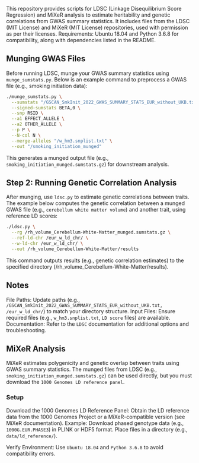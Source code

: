 This repository provides scripts for LDSC (Linkage Disequilibrium Score Regression) and MiXeR analysis to estimate heritability and genetic correlations from GWAS summary statistics. It includes files from the LDSC (MIT License) and MiXeR (MIT License) repositories, used with permission as per their licenses. Requirements: Ubuntu 18.04 and Python 3.6.8 for compatibility, along with dependencies listed in the README.

## Munging GWAS Files ##
Before running LDSC, munge your GWAS summary statistics using `munge_sumstats.py`. Below is an example command to preprocess a GWAS file (e.g., smoking initiation data):
```bash
./munge_sumstats.py \
  --sumstats "/GSCAN_SmkInit_2022_GWAS_SUMMARY_STATS_EUR_without_UKB.txt" \
  --signed-sumstats BETA,0 \
  --snp RSID \
  --a1 EFFECT_ALLELE \
  --a2 OTHER_ALLELE \
  --p P \
  --N-col N \
  --merge-alleles "/w_hm3.snplist.txt" \
  --out "/smoking_initiation_munged"
```
  This generates a munged output file (e.g., `smoking_initiation_munged.sumstats.gz`) for downstream analysis.

  ## Step 2: Running Genetic Correlation Analysis ##
After munging, use `ldsc.py` to estimate genetic correlations between traits. The example below computes the genetic correlation between a munged GWAS file (e.g., `cerebellum white matter volume`) and another trait, using reference LD scores:
```bash
./ldsc.py \
  --rg /rh_volume_Cerebellum-White-Matter_munged.sumstats.gz \
  --ref-ld-chr /eur_w_ld_chr/ \
  --w-ld-chr /eur_w_ld_chr/ \
  --out /rh_volume_Cerebellum-White-Matter/results
```
  This command outputs results (e.g., genetic correlation estimates) to the specified directory (/rh_volume_Cerebellum-White-Matter/results).
  
## Notes ##
File Paths: Update paths (e.g., `/GSCAN_SmkInit_2022_GWAS_SUMMARY_STATS_EUR_without_UKB.txt, /eur_w_ld_chr/`) to match your directory structure.
Input Files: Ensure required files (e.g., `w_hm3.snplist.txt`, `LD score` files) are available.
Documentation: Refer to the `LDSC` documentation for additional options and troubleshooting.

## MiXeR Analysis ##
MiXeR estimates polygenicity and genetic overlap between traits using GWAS summary statistics. The munged files from LDSC (e.g., `smoking_initiation_munged.sumstats.gz`) can be used directly, but you must download the `1000 Genomes LD reference panel`.

### Setup ###
Download the 1000 Genomes LD Reference Panel:
Obtain the LD reference data from the 1000 Genomes Project or a MiXeR-compatible version (see MiXeR documentation).
Example: Download phased genotype data (e.g., `1000G.EUR.PHASE3`) in PLINK or HDF5 format.
Place files in a directory (e.g., `data/ld_reference/`).

Verify Environment:
Use `Ubuntu 18.04` and `Python 3.6.8` to avoid compatibility errors.



